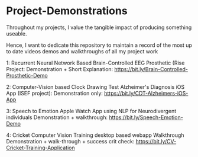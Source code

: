 # Project-Demonstrations
Throughout my projects, I value the tangible impact of producing something useable.

Hence, I want to dedicate this repository to maintain a record of the most up to date videos demos and walkthroughs of all my project work

1: Recurrent Neural Network Based Brain-Controlled EEG Prosthetic (Rise Project:
Demonstration + Short Explanation: https://bit.ly/Brain-Controlled-Prosthetic-Demo


2: Computer-Vision based Clock Drawing Test Alzheimer's Diagnosis iOS App (ISEF project):
Demonstration only: https://bit.ly/CDT-Alzheimers-iOS-App


3: Speech to Emotion Apple Watch App using NLP for Neurodivergent individuals
Demonstration + walkthrough: https://bit.ly/Speech-Emotion-Demo


4: Cricket Computer Vision Training desktop based webapp Walkthrough
Demonstration + walk-through + success crit check: https://bit.ly/CV-Cricket-Training-Application


